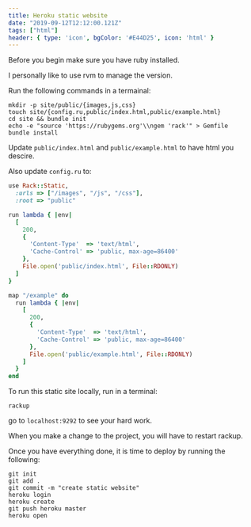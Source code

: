 ```yaml
---
title: Heroku static website 
date: "2019-09-12T12:12:00.121Z"
tags: ["html"]
header: { type: 'icon', bgColor: '#E44D25', icon: 'html' }
---
```


Before you begin make sure you have ruby installed.

I personally like to use rvm to manage the version.


Run the following commands in a termainal:
```
mkdir -p site/public/{images,js,css}
touch site/{config.ru,public/index.html,public/example.html}
cd site && bundle init
echo -e "source 'https://rubygems.org'\\ngem 'rack'" > Gemfile
bundle install
```

Update `public/index.html` and `public/example.html` to have html you descire.


Also update `config.ru` to:
```ruby
use Rack::Static,
  :urls => ["/images", "/js", "/css"],
  :root => "public"

run lambda { |env|
  [
    200,
    {
      'Content-Type'  => 'text/html',
      'Cache-Control' => 'public, max-age=86400'
    },
    File.open('public/index.html', File::RDONLY)
  ]
}

map "/example" do
  run lambda { |env|
    [
      200, 
      {
        'Content-Type'  => 'text/html', 
        'Cache-Control' => 'public, max-age=86400' 
      },
      File.open('public/example.html', File::RDONLY)
    ]
  }
end
```

To run this static site locally, run in a terminal:
```
rackup
```

go to `localhost:9292` to see your hard work.

When you make a change to the project, you will have to restart rackup.

Once you have everything done, it is time to deploy by running the following:
```
git init
git add .
git commit -m "create static website"
heroku login
heroku create
git push heroku master
heroku open
```
